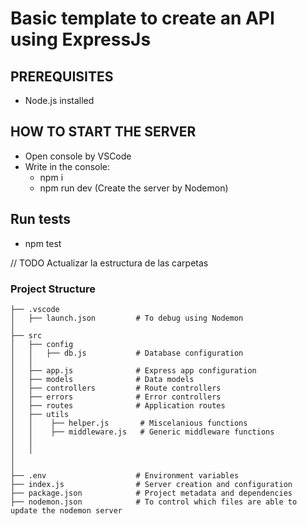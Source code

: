 # Basic template to create an API using ExpressJs

## PREREQUISITES
- Node.js installed

## HOW TO START THE SERVER
- Open console by VSCode
- Write in the console:
    - npm i
    - npm run dev (Create the server by Nodemon)


## Run tests
- npm test

// TODO Actualizar la estructura de las carpetas

### Project Structure
    ├── .vscode
    │   ├── launch.json         # To debug using Nodemon
    │
    ├── src
    │   ├── config
    │   │   ├── db.js           # Database configuration
    │   │  
    │   ├── app.js              # Express app configuration
    │   ├── models              # Data models
    │   ├── controllers         # Route controllers
    │   ├── errors              # Error controllers
    │   ├── routes              # Application routes
    │   ├── utils
    │   │    ├── helper.js       # Miscelanious functions
    │   │    ├── middleware.js   # Generic middleware functions
    │   │
    │   │
    │
    │
    ├── .env                    # Environment variables
    ├── index.js                # Server creation and configuration
    ├── package.json            # Project metadata and dependencies
    ├── nodemon.json            # To control which files are able to update the nodemon server
